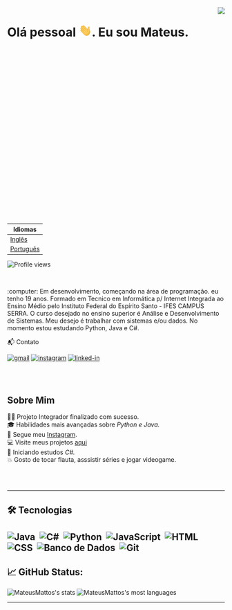 
<img align="right" height="500rem" src="preview/preview.png"/>

<h1 align="left">Olá pessoal <img src="https://raw.githubusercontent.com/ABSphreak/ABSphreak/master/gifs/Hi.gif" width="30px">. Eu sou Mateus.</h1>
</h1>

<br />
<br />

|  Idiomas    |
|-----------|
|[Inglês](README.md)| 
|[Português](readme_ptBR.md)| 
 

<p align="left"> <img src="https://komarev.com/ghpvc/?username=mateusmattos1&color=blue" alt="Profile views" /> </p>

<br />

<p align="left"> 
  :computer: Em desenvolvimento, começando na área de programação. eu tenho 19 anos.  Formado em Tecnico em Informática p/ Internet Integrada ao Ensino Médio pelo Instituto Federal do Espírito Santo - IFES CAMPUS SERRA. O curso desejado no ensino superior é Análise e Desenvolvimento de Sistemas. Meu desejo é trabalhar  com sistemas e/ou dados. No momento estou estudando Python, Java e C#.
</p>


📬 Contato

[![gmail](https://img.shields.io/badge/Gmail-D14836?style=for-the-badge&logo=Gmail&logoColor=white)](mailto:mailto:mateusmattos327@gmail.com)
[![instagram](https://img.shields.io/badge/Instagram-E4405F?style=for-the-badge&logo=instagram&logoColor=white)](https://www.instagram.com/mateusmattos2/)
[![linked-in](https://img.shields.io/badge/Linkedin-0077B5?style=for-the-badge&logo=LinkedIn&logoColor=white)](https://www.linkedin.com/in/mateus-ferreira-270259180/)
   
<br />
<br />
<!-- About -->

## Sobre Mim 
  👩‍🎓 Projeto Integrador finalizado com sucesso.
  <br />
  🎓 Habilidades mais avançadas sobre  *Python e Java.* 
  <br />
  🔆 Segue meu [Instagram](https://www.instagram.com/mateusmattos2/). 
  <br />
  💻 Visite meus projetos [aqui](https://github.com/mateusmattos1?tab=repositories)
  <br />
  🔷 Iniciando estudos *C#.*  
  💥 Gosto de tocar flauta, asssistir séries e jogar videogame.
  
<br><br>

---

## 🛠 Tecnologias

![Java](https://img.shields.io/badge/-Java-05122A?style=for-the-badge&logo=Java&logoColor=java)&nbsp;
![C#](https://img.shields.io/badge/C%23-239120?style=for-the-badge&logo=c-sharp&logoColor=white)&nbsp;
![Python](https://img.shields.io/badge/Python-14354C?style=for-the-badge&logo=python&logoColor=white)&nbsp;
![JavaScript](https://img.shields.io/badge/-JavaScript-05122A?style=for-the-badge&logo=JAVASCRIPT&logoColor=javascript)&nbsp;
![HTML](https://img.shields.io/badge/-HTML-05122A?style=for-the-badge&logo=HTML5&logoColor=html)&nbsp;
![CSS](https://img.shields.io/badge/-CSS-2C8EBB?style=for-the-badge&logo=CSS3&logoColor=css)&nbsp;
![Banco de Dados](https://img.shields.io/badge/MySQL-00000F?style=for-the-badge&logo=mysql&logoColor=white)&nbsp;
![Git](https://img.shields.io/badge/-Git-05122A?style=for-the-badge&logo=GIT&logoColor=git)&nbsp;
---

## 📈 GitHub Status:

<p align="left">
<img width="500em" src="https://github-readme-stats.vercel.app/api?username=mateusmattos1&show_icons=true&theme=vision-friendly-dark" alt="MateusMattos's stats"/>
<img width="500em" src="https://github-readme-stats.vercel.app/api/top-langs/?username=mateusmattos1&layout=compact&theme=vision-friendly-dark" alt="MateusMattos's most languages"/>
</p>

---
